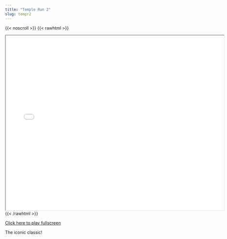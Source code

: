 ```yaml
---
title: "Temple Run 2"
slug: tempr2
---
```


{{< noscroll >}}
{{< rawhtml >}}
<iframe width="720" height="576" name="iframe" src="/cjs-garchive/tempr2/index.html"></iframe>
{{< /rawhtml >}}

[Click here to play fullscreen](/cjs-garchive/tempr2/index.html)

The iconic classic!
